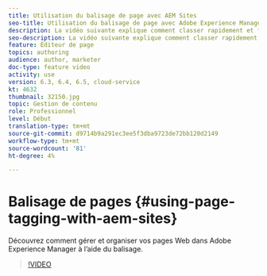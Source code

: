 ```yaml
---
title: Utilisation du balisage de page avec AEM Sites
seo-title: Utilisation du balisage de page avec Adobe Experience Manager Sites
description: La vidéo suivante explique comment classer rapidement et facilement le contenu d’un site Web à Adobe Experience Manager à l’aide de balises de page.
seo-description: La vidéo suivante explique comment classer rapidement et facilement le contenu d’un site Web à Adobe Experience Manager à l’aide de balises de page.
feature: Éditeur de page
topics: authoring
audience: author, marketer
doc-type: feature video
activity: use
version: 6.3, 6.4, 6.5, cloud-service
kt: 4632
thumbnail: 32150.jpg
topic: Gestion de contenu
role: Professionnel
level: Début
translation-type: tm+mt
source-git-commit: d9714b9a291ec3ee5f3dba9723de72bb120d2149
workflow-type: tm+mt
source-wordcount: '81'
ht-degree: 4%

---
```



# Balisage de pages {#using-page-tagging-with-aem-sites}

Découvrez comment gérer et organiser vos pages Web dans Adobe Experience Manager à l’aide du balisage.

>[!VIDEO](https://video.tv.adobe.com/v/32150?quality=12&learn=on)
